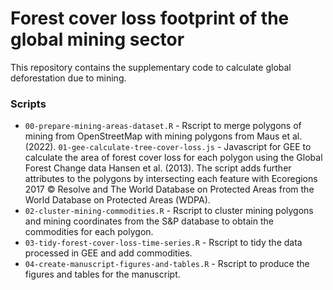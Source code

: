 # Forest cover loss footprint of the global mining sector

This repository contains the supplementary code to calculate global deforestation due to mining.

### Scripts

- `00-prepare-mining-areas-dataset.R` - Rscript to merge polygons of mining from OpenStreetMap with mining polygons from Maus et al. (2022).
`01-gee-calculate-tree-cover-loss.js` - Javascript for GEE to calculate the area of forest cover loss for each polygon using the Global Forest Change data Hansen et al. (2013). The script adds further attributes to the polygons by intersecting each feature with Ecoregions 2017 © Resolve and The World Database on Protected Areas from the World Database on Protected Areas (WDPA).
- `02-cluster-mining-commodities.R` - Rscript to cluster mining polygons and mining coordinates from the S&P database to obtain the commodities for each polygon.
- `03-tidy-forest-cover-loss-time-series.R` - Rscript to tidy the data processed in GEE and add commodities.
- `04-create-manuscript-figures-and-tables.R` - Rscript to produce the figures and tables for the manuscript.
